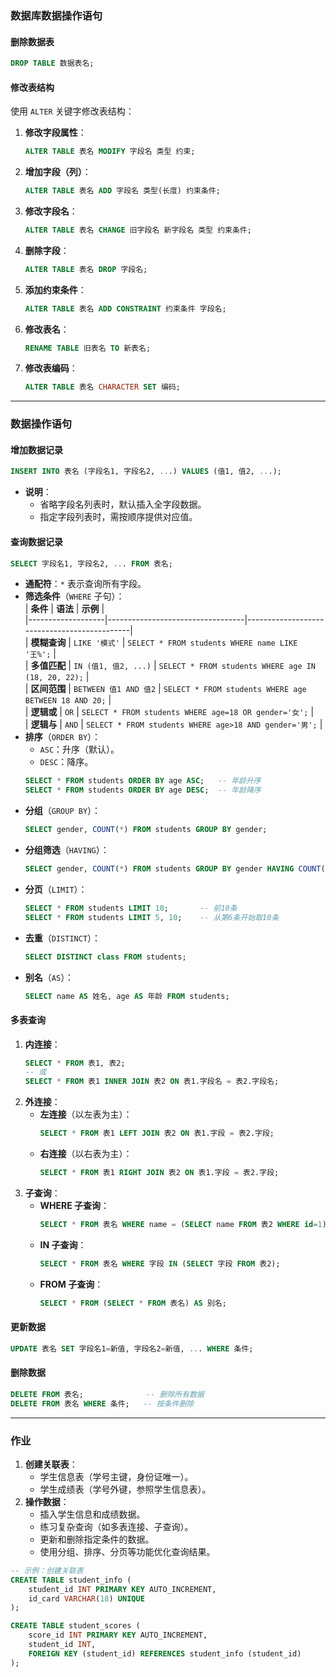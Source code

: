### 数据库数据操作语句  

#### 删除数据表  
```sql  
DROP TABLE 数据表名;  
```  

#### 修改表结构  
使用 `ALTER` 关键字修改表结构：  
1. **修改字段属性**：  
   ```sql  
   ALTER TABLE 表名 MODIFY 字段名 类型 约束;  
   ```  
2. **增加字段（列）**：  
   ```sql  
   ALTER TABLE 表名 ADD 字段名 类型(长度) 约束条件;  
   ```  
3. **修改字段名**：  
   ```sql  
   ALTER TABLE 表名 CHANGE 旧字段名 新字段名 类型 约束条件;  
   ```  
4. **删除字段**：  
   ```sql  
   ALTER TABLE 表名 DROP 字段名;  
   ```  
5. **添加约束条件**：  
   ```sql  
   ALTER TABLE 表名 ADD CONSTRAINT 约束条件 字段名;  
   ```  
6. **修改表名**：  
   ```sql  
   RENAME TABLE 旧表名 TO 新表名;  
   ```  
7. **修改表编码**：  
   ```sql  
   ALTER TABLE 表名 CHARACTER SET 编码;  
   ```  

---

### 数据操作语句  
#### 增加数据记录  
```sql  
INSERT INTO 表名 (字段名1, 字段名2, ...) VALUES (值1, 值2, ...);  
```  
- **说明**：  
  - 省略字段名列表时，默认插入全字段数据。  
  - 指定字段列表时，需按顺序提供对应值。  

#### 查询数据记录  
```sql  
SELECT 字段名1, 字段名2, ... FROM 表名;  
```  
- **通配符**：`*` 表示查询所有字段。  
- **筛选条件**（`WHERE` 子句）：  
  | **条件**          | **语法**                          | **示例**                                      |  
  |-------------------|----------------------------------|---------------------------------------------|  
  | **模糊查询**      | `LIKE '模式'`                    | `SELECT * FROM students WHERE name LIKE '王%';` |  
  | **多值匹配**      | `IN (值1, 值2, ...)`             | `SELECT * FROM students WHERE age IN (18, 20, 22);` |  
  | **区间范围**      | `BETWEEN 值1 AND 值2`            | `SELECT * FROM students WHERE age BETWEEN 18 AND 20;` |  
  | **逻辑或**        | `OR`                             | `SELECT * FROM students WHERE age=18 OR gender='女';` |  
  | **逻辑与**        | `AND`                            | `SELECT * FROM students WHERE age>18 AND gender='男';` |  
- **排序**（`ORDER BY`）：  
  - `ASC`：升序（默认）。  
  - `DESC`：降序。  
  ```sql  
  SELECT * FROM students ORDER BY age ASC;   -- 年龄升序  
  SELECT * FROM students ORDER BY age DESC;  -- 年龄降序  
  ```  
- **分组**（`GROUP BY`）：  
  ```sql  
  SELECT gender, COUNT(*) FROM students GROUP BY gender;  
  ```  
- **分组筛选**（`HAVING`）：  
  ```sql  
  SELECT gender, COUNT(*) FROM students GROUP BY gender HAVING COUNT(*) > 10;  
  ```  
- **分页**（`LIMIT`）：  
  ```sql  
  SELECT * FROM students LIMIT 10;       -- 前10条  
  SELECT * FROM students LIMIT 5, 10;    -- 从第6条开始取10条  
  ```  
- **去重**（`DISTINCT`）：  
  ```sql  
  SELECT DISTINCT class FROM students;  
  ```  
- **别名**（`AS`）：  
  ```sql  
  SELECT name AS 姓名, age AS 年龄 FROM students;  
  ```  

#### 多表查询  
1. **内连接**：  
   ```sql  
   SELECT * FROM 表1, 表2;  
   -- 或  
   SELECT * FROM 表1 INNER JOIN 表2 ON 表1.字段名 = 表2.字段名;  
   ```  
2. **外连接**：  
   - **左连接**（以左表为主）：  
     ```sql  
     SELECT * FROM 表1 LEFT JOIN 表2 ON 表1.字段 = 表2.字段;  
     ```  
   - **右连接**（以右表为主）：  
     ```sql  
     SELECT * FROM 表1 RIGHT JOIN 表2 ON 表1.字段 = 表2.字段;  
     ```  
3. **子查询**：  
   - **WHERE 子查询**：  
     ```sql  
     SELECT * FROM 表名 WHERE name = (SELECT name FROM 表2 WHERE id=1);  
     ```  
   - **IN 子查询**：  
     ```sql  
     SELECT * FROM 表名 WHERE 字段 IN (SELECT 字段 FROM 表2);  
     ```  
   - **FROM 子查询**：  
     ```sql  
     SELECT * FROM (SELECT * FROM 表名) AS 别名;  
     ```  

#### 更新数据  
```sql  
UPDATE 表名 SET 字段名1=新值, 字段名2=新值, ... WHERE 条件;  
```  

#### 删除数据  
```sql  
DELETE FROM 表名;              -- 删除所有数据  
DELETE FROM 表名 WHERE 条件;   -- 按条件删除  
```  

---

### 作业  
1. **创建关联表**：  
   - 学生信息表（学号主键，身份证唯一）。  
   - 学生成绩表（学号外键，参照学生信息表）。  
2. **操作数据**：  
   - 插入学生信息和成绩数据。  
   - 练习复杂查询（如多表连接、子查询）。  
   - 更新和删除指定条件的数据。  
   - 使用分组、排序、分页等功能优化查询结果。  

```sql  
-- 示例：创建关联表  
CREATE TABLE student_info (  
    student_id INT PRIMARY KEY AUTO_INCREMENT,  
    id_card VARCHAR(18) UNIQUE  
);  

CREATE TABLE student_scores (  
    score_id INT PRIMARY KEY AUTO_INCREMENT,  
    student_id INT,  
    FOREIGN KEY (student_id) REFERENCES student_info (student_id)  
);  
```